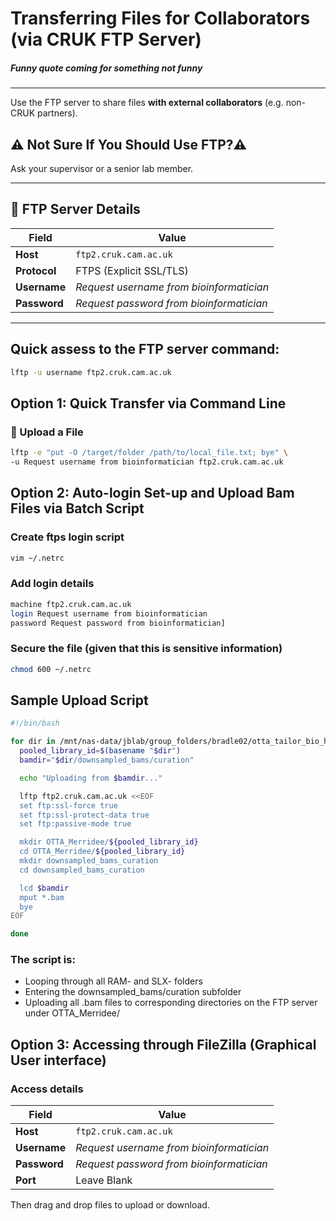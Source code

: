 # Transferring Files for Collaborators (via CRUK FTP Server)

##### _Funny quote coming for something not funny_

---

Use the FTP server to share files **with external collaborators** (e.g. non-CRUK partners).

## ⚠️ Not Sure If You Should Use FTP?⚠️ 
Ask your supervisor or a senior lab member. 

---

## 📁 FTP Server Details

| Field       | Value                                      |
|-------------|--------------------------------------------|
| **Host**    | `ftp2.cruk.cam.ac.uk`                      |
| **Protocol**| FTPS (Explicit SSL/TLS)                    |
| **Username**| _Request username from bioinformatician_   |
| **Password**| _Request password from bioinformatician_   |

---

## Quick assess to the FTP server command:

```bash
lftp -u username ftp2.cruk.cam.ac.uk
```

## Option 1: Quick Transfer via Command Line 

### 🔼 Upload a File 

```bash
lftp -e "put -O /target/folder /path/to/local_file.txt; bye" \
-u Request username from bioinformatician ftp2.cruk.cam.ac.uk
```

## Option 2: Auto-login Set-up and Upload Bam Files via Batch Script

### Create ftps login script

```bash
vim ~/.netrc
```

### Add login details

```bash
machine ftp2.cruk.cam.ac.uk
login Request username from bioinformatician
password Request password from bioinformatician]
```

### Secure the file (given that this is sensitive information)

```bash
chmod 600 ~/.netrc
```

## Sample Upload Script

```bash
#!/bin/bash

for dir in /mnt/nas-data/jblab/group_folders/bradle02/otta_tailor_bio_handover/{RAM-,SLX-}*; do
  pooled_library_id=$(basename "$dir")
  bamdir="$dir/downsampled_bams/curation"

  echo "Uploading from $bamdir..."

  lftp ftp2.cruk.cam.ac.uk <<EOF
  set ftp:ssl-force true
  set ftp:ssl-protect-data true
  set ftp:passive-mode true

  mkdir OTTA_Merridee/${pooled_library_id}
  cd OTTA_Merridee/${pooled_library_id}
  mkdir downsampled_bams_curation
  cd downsampled_bams_curation

  lcd $bamdir
  mput *.bam
  bye
EOF

done
```

### The script is:
- Looping through all RAM- and SLX- folders
- Entering the downsampled_bams/curation subfolder
- Uploading all .bam files to corresponding directories on the FTP server under OTTA_Merridee/

## Option 3: Accessing through FileZilla (Graphical User interface)

### Access details

| Field       | Value                                      |
|-------------|--------------------------------------------|
| **Host**    | `ftp2.cruk.cam.ac.uk`                      |
| **Username**| _Request username from bioinformatician_   |
| **Password**| _Request password from bioinformatician_   |
| **Port**    | Leave Blank                                |

Then drag and drop files to upload or download.
